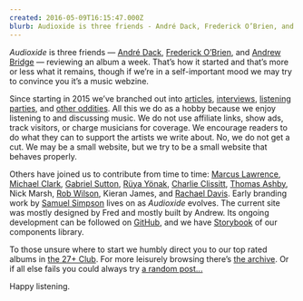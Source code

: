 ```yaml
---
created: 2016-05-09T16:15:47.000Z
blurb: Audioxide is three friends - André Dack, Frederick O’Brien, and Andrew Bridge - reviewing an album a week. At a stretch you could call it a music webzine.
---
```


*Audioxide* is three friends — [André Dack](https://twitter.com/andredack), [Frederick O’Brien](https://frederickobrien.com), and [Andrew Bridge](https://www.andrewhbridge.co.uk) — reviewing an album a week. That’s how it started and that’s more or less what it remains, though if we’re in a self-important mood we may try to convince you it’s a music webzine.

Since starting in 2015 we’ve branched out into [articles](/articles/), [interviews](/interviews/), [listening parties](/listening-parties/), and [other oddities](/funnyfarm/). All this we do as a hobby because we enjoy listening to and discussing music. We do not use affiliate links, show ads, track visitors, or charge musicians for coverage. We encourage readers to do what they can to support the artists we write about. No, we do not get a cut. We may be a small website, but we try to be a small website that behaves properly.

Others have joined us to contribute from time to time: [Marcus Lawrence](https://mlawrence.journoportfolio.com), [Michael Clark](https://twitter.com/Pixleh), [Gabriel Sutton](https://www.instagram.com/gpsutton9), [Rüya Yönak](https://twitter.com/ymagination_), [Charlie Clissitt](https://twitter.com/CharlieClissitt), [Thomas Ashby](https://thomasashby.co.uk), Nick Marsh, [Rob Wilson](https://twitter.com/colourfulse7ens), Kieran James, and [Rachael Davis](https://rachaeldavis.journoportfolio.com). Early branding work by [Samuel Simpson](https://www.instagram.com/autonwolf) lives on as *Audioxide* evolves. The current site was mostly designed by Fred and mostly built by Andrew. Its ongoing development can be followed on [GitHub](https://github.com/audioxide), and we have [Storybook](https://audioxide.github.io/) of our components library.

To those unsure where to start we humbly direct you to our top rated albums in [the 27+ Club](/tags/27-plus-club/). For more leisurely browsing there’s [the archive](/reviews/). Or if all else fails you could always try [a random post...](/random/)

Happy listening.
